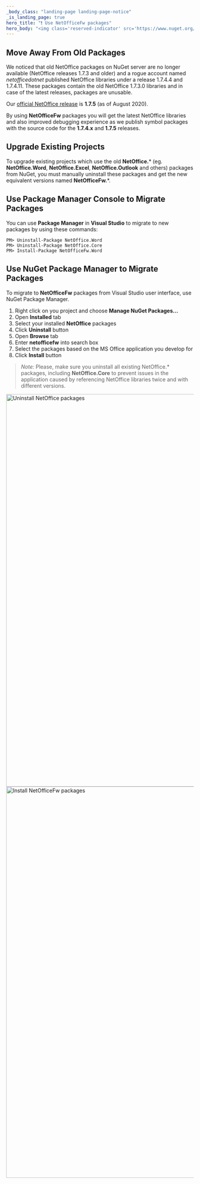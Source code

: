 ```yaml
---
_body_class: "landing-page landing-page-notice"
_is_landing_page: true
hero_title: "❗ Use NetOfficeFw packages"
hero_body: "<img class='reserved-indicator' src='https://www.nuget.org/Content/gallery/img/reserved-indicator.svg' alt='indicator of official NuGet packages' width='24' title='Look for ID prefix indicator'> Official <strong>NetOfficeFw.*</strong> packages are verified and signed."
---
```


## Move Away From Old Packages

We noticed that old NetOffice packages on NuGet server are no longer available
(NetOffice releases 1.7.3 and older) and a rogue account named *netofficedotnet*
published NetOffice libraries under a release 1.7.4.4 and 1.7.4.11.
These packages contain the old NetOffice 1.7.3.0 libraries and in case of the latest releases,
packages are unusable.

Our [official NetOffice release](https://www.nuget.org/profiles/netoffice) is **1.7.5** (as of August 2020).

By using **NetOfficeFw** packages you will get the latest NetOffice libraries
and also improved debugging experience as we publish symbol packages with
the source code for the **1.7.4.x** and **1.7.5** releases.


## Upgrade Existing Projects

To upgrade existing projects which use the old **NetOffice.*** (eg. **NetOffice.Word**, **NetOffice.Excel**, **NetOffice.Outlook** and others) packages from NuGet,
you must manually uninstall these packages and get the new equivalent versions named **NetOfficeFw.***.

## Use Package Manager Console to Migrate Packages

You can use **Package Manager** in **Visual Studio** to migrate to new packages
by using these commands:

```
PM> Uninstall-Package NetOffice.Word
PM> Uninstall-Package NetOffice.Core
PM> Install-Package NetOfficeFw.Word
```


## Use NuGet Package Manager to Migrate Packages

To migrate to **NetOfficeFw** packages from Visual Studio user interface,
use NuGet Package Manager.

1. Right click on you project and choose **Manage NuGet Packages...**
0. Open **Installed** tab
0. Select your installed **NetOffice** packages
0. Click **Uninstall** button
0. Open **Browse** tab
0. Enter **netofficefw** into search box
0. Select the packages based on the MS Office application you develop for
0. Click **Install** button

> *Note:* Please, make sure you uninstall all existing NetOffice.* packages, including **NetOffice.Core**
to prevent issues in the application caused by referencing NetOffice libraries twice and
with different versions.

<img src="assets/nuget-vs-uninstall.jpg" width="1051" alt="Uninstall NetOffice packages">

<img src="assets/nuget-vs-install.jpg" width="1048" alt="Install NetOfficeFw packages">
